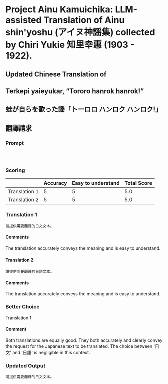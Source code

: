 # Project Ainu Kamuichika: LLM-assisted Translation of Ainu shin'yoshu (アイヌ神謡集) collected by Chiri Yukie 知里幸惠 (1903 - 1922).

## Updated Chinese Translation of

## Terkepi yaieyukar, “Tororo hanrok hanrok!” 
## 蛙が自らを歌った謡「トーロロ ハンロク ハンロク!」
## 翻譯請求

### Prompt 
```



```

### Scoring

|               | Accuracy | Easy to understand |  Total Score |
| ------------- | -------- | ------------------ | ------------ | 
| Translation 1 | 5 | 5 |  5.0 |
| Translation 2 | 5 | 5 |  5.0 |

### Translation 1
```
請提供需要翻譯的日文文本。
```
#### Comments
The translation accurately conveys the meaning and is easy to understand.

#### Translation 2
```
請提供需要翻譯的日語文本。
```
#### Comments
The translation accurately conveys the meaning and is easy to understand.

### Better Choice
Translation 1
#### Comment
Both translations are equally good. They both accurately and clearly convey the request for the Japanese text to be translated. The choice between '日文' and '日語' is negligible in this context.

### Updated Output
```
請提供需要翻譯的日文文本。
```

